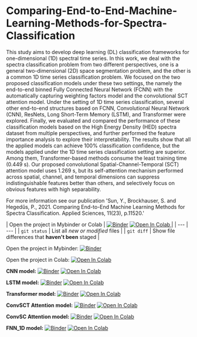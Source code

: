 # Comparing-End-to-End-Machine-Learning-Methods-for-Spectra-Classification
This study aims to develop deep learning (DL) classification frameworks for one-dimensional (1D) spectral time series. In this work, we deal with the spectra classification problem from two different perspectives, one is a general two-dimensional (2D) space segmentation problem, and the other is a common 1D time series classification problem. We focused on the two proposed classification models under these two settings, the namely the end-to-end binned Fully Connected Neural Network (FCNN) with the automatically capturing weighting factors model and the convolutional SCT attention model. Under the setting of 1D time series classification, several other end-to-end structures based on FCNN, Convolutional Neural Network (CNN), ResNets, Long Short-Term Memory (LSTM), and Transformer were explored. Finally, we evaluated and compared the performance of these classification models based on the High Energy Density (HED) spectra dataset from multiple perspectives, and further performed the feature importance analysis to explore their interpretability. The results show that all the applied models can achieve 100% classification confidence, but the models applied under the 1D time series classification setting are superior. Among them, Transformer-based methods consume the least training time (0.449 s). Our proposed convolutional Spatial-Channel-Temporal (SCT) attention model uses 1.269 s, but its self-attention mechanism performed across spatial, channel, and temporal dimensions can suppress indistinguishable features better than others, and selectively focus on obvious features with high separability.


For more information see our publication 'Sun, Y., Brockhauser, S. and Hegedűs, P., 2021. Comparing End-to-End Machine Learning Methods for Spectra Classification. Applied Sciences, 11(23), p.11520.'

| Open the project in Mybinder or Colab | [![Binder](https://mybinder.org/badge_logo.svg)](https://mybinder.org/v2/gh/sunyue-xfel/Comparing-End-to-End-Machine-Learning-Methods-for-Spectra-Classification/HEAD)  <a target="_blank" href="https://colab.research.google.com/github/sunyue-xfel/Comparing-End-to-End-Machine-Learning-Methods-for-Spectra-Classification">
  <img src="https://colab.research.google.com/assets/colab-badge.svg" alt="Open In Colab"/>
</a> |
| --- | --- |
| `git status` | List all *new or modified* files |
| `git diff` | Show file differences that **haven't been** staged |

Open the project in Mybinder:
[![Binder](https://mybinder.org/badge_logo.svg)](https://mybinder.org/v2/gh/sunyue-xfel/Comparing-End-to-End-Machine-Learning-Methods-for-Spectra-Classification/HEAD)

Open the project in Colab:
<a target="_blank" href="https://colab.research.google.com/github/sunyue-xfel/Comparing-End-to-End-Machine-Learning-Methods-for-Spectra-Classification">
  <img src="https://colab.research.google.com/assets/colab-badge.svg" alt="Open In Colab"/>
</a>

**CNN model:** [![Binder](https://mybinder.org/badge_logo.svg)](https://mybinder.org/v2/gh/sunyue-xfel/Comparing-End-to-End-Machine-Learning-Methods-for-Spectra-Classification/HEAD?labpath=SpectralFingerprint_L2Beamtime-CNN-20230307-2mpool3.ipynb)
<a target="_blank" href="https://colab.research.google.com/github/sunyue-xfel/Comparing-End-to-End-Machine-Learning-Methods-for-Spectra-Classification/blob/main/SpectralFingerprint_L2Beamtime-CNN-20230307-2mpool3.ipynb">
  <img src="https://colab.research.google.com/assets/colab-badge.svg" alt="Open In Colab"/>
</a>

**LSTM model:** [![Binder](https://mybinder.org/badge_logo.svg)](https://mybinder.org/v2/gh/sunyue-xfel/Comparing-End-to-End-Machine-Learning-Methods-for-Spectra-Classification/main?labpath=SpectralClassification-FNN1D-20230312.ipynb)
<a target="_blank" href="https://colab.research.google.com/github/sunyue-xfel/Comparing-End-to-End-Machine-Learning-Methods-for-Spectra-Classification/blob/main/SpectralClassification-FNN1D-20230312.ipynb">
  <img src="https://colab.research.google.com/assets/colab-badge.svg" alt="Open In Colab"/>
</a>

**Transformer model:** [![Binder](https://mybinder.org/badge_logo.svg)](https://mybinder.org/v2/gh/sunyue-xfel/Comparing-End-to-End-Machine-Learning-Methods-for-Spectra-Classification/main?labpath=SpectralClassification-TRANSFORMER-20210815-MultLen.ipynb)
<a target="_blank" href="https://colab.research.google.com/github/sunyue-xfel/Comparing-End-to-End-Machine-Learning-Methods-for-Spectra-Classification/blob/main/SpectralClassification-TRANSFORMER-20210815-MultLen.ipynb">
  <img src="https://colab.research.google.com/assets/colab-badge.svg" alt="Open In Colab"/>
</a>

**ConvSCT Attention model:** [![Binder](https://mybinder.org/badge_logo.svg)](https://mybinder.org/v2/gh/sunyue-xfel/Comparing-End-to-End-Machine-Learning-Methods-for-Spectra-Classification/main?labpath=SpectralClassification-Convolutional%20SCT%20Attention-20230306.ipynb)
<a target="_blank" href="https://colab.research.google.com/github/sunyue-xfel/Comparing-End-to-End-Machine-Learning-Methods-for-Spectra-Classification/blob/main/SpectralClassification-Convolutional%20SCT%20Attention-20230306.ipynb">
  <img src="https://colab.research.google.com/assets/colab-badge.svg" alt="Open In Colab"/>
</a>

**ConvSC Attention model:** [![Binder](https://mybinder.org/badge_logo.svg)](https://mybinder.org/v2/gh/sunyue-xfel/Comparing-End-to-End-Machine-Learning-Methods-for-Spectra-Classification/main?labpath=SpectralClassification-Convolutional%20SC%20Attention-20210530.ipynb)
<a target="_blank" href="https://colab.research.google.com/github/sunyue-xfel/Comparing-End-to-End-Machine-Learning-Methods-for-Spectra-Classification/blob/main/SpectralClassification-Convolutional%20SC%20Attention-20210530.ipynb">
  <img src="https://colab.research.google.com/assets/colab-badge.svg" alt="Open In Colab"/>
</a>

**FNN_1D model:** [![Binder](https://mybinder.org/badge_logo.svg)](https://mybinder.org/v2/gh/sunyue-xfel/Comparing-End-to-End-Machine-Learning-Methods-for-Spectra-Classification/main?labpath=SpectralClassification-FNN1D-20230312.ipynb)
<a target="_blank" href="https://colab.research.google.com/github/sunyue-xfel/Comparing-End-to-End-Machine-Learning-Methods-for-Spectra-Classification/blob/main/SpectralClassification-FNN1D-20230312.ipynb">
  <img src="https://colab.research.google.com/assets/colab-badge.svg" alt="Open In Colab"/>
</a>
